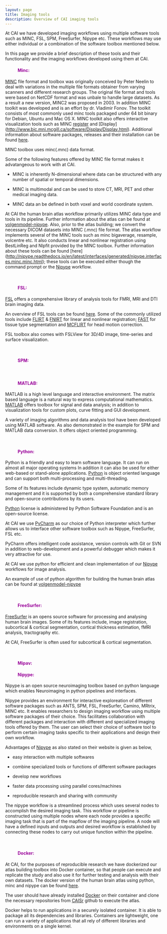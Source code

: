 ```yaml
---
layout: page
title: Imaging tools  
description: Overview of CAI imaging tools
---
```


At CAI we have developed imaging workflows using multiple software tools such as MINC, FSL, SPM, FreeSurfer, Nipype etc.
These workflows may use either individual or a combination of the software toolbox mentioned below. 

In this page we provide a brief description of these tools and their functionality and the imaging workflows developed using them at CAI.

<dl>
<dd> <h4 style="color:#990099;"> Minc: </h4> </dd>
</dl>

[MINC](http://www.bic.mni.mcgill.ca/ServicesSoftware/MINC) file format and toolbox was originally conceived by
Peter Neelin to deal with variations in the multiple file formats obtainer from varying scanners and different research groups.
The original file format and tools were based on NetCDF format and was unbale to handle large datasets. As a result a new version,
MINC2 was proposed in 2003. In addition MINC toolkit was developed and is an effort by dr. Vladimir Fonov. The toolkit consists of 
most commonly used minc tools packaged under 64 bit binary for Debian, Ubuntu and Mac OS X. MINC toolkit also offers interactive
visualization tools such as MINC [register](http://www.bic.mni.mcgill.ca/software/register/register.html) and [Display]
(http://www.bic.mni.mcgill.ca/software/Display/Display.html). Additional information about software packages, releases and their 
installation can be found [here](http://bic-mni.github.io/#notes-about-versions). 
    
MINC toolbox uses minc(.mnc) data format.
    
Some of the following features offered by MINC file format makes it advatangeous to work with at CAI.

* MINC is inherently N-dimensional where data can be structured with any number of spatial or temporal dimensions.

* MINC is multimodal and can be used to store CT, MRI, PET and other medical imaging data.

* MINC data an be defined in both voxel and world coordinate system.

At CAI the human brain atlas workflow primarily utilizes MINC data type and tools in its pipeline. Further information about the 
atlas can be found at [volgenmodel-nipype](https://github.com/CAIsr/volgenmodel-nipype). Also, prior to the atlas building; 
we convert the necessary DICOM datasets into MINC (.mnc) file format. The atlas workflow implements several of the MINC tools
such as minc bigaverage, resample, volcentre etc. It also conducts linear and nonlinear registration using BestLinReg and Nlpfit
provided by the MINC toolbox. Further information about these tools can be found [here]
(http://nipype.readthedocs.io/en/latest/interfaces/generated/nipype.interfaces.minc.minc.html); these tools can be executed 
either though the command prompt or the [Nipype](http://nipype.readthedocs.io/en/latest/) workflow.
    
<dl>
<dd> <br> </dd>
</dl>

<dl>
<dd> <h4 style="color:#990099;"> FSL: </h4> </dd>
</dl>

[FSL](http://fsl.fmrib.ox.ac.uk/fsl/fslwiki/) offers a comprehensive library of analysis tools for FMRI, MRI and DTI brain
imaging data.
   
An overview of FSL tools can be found [here](http://fsl.fmrib.ox.ac.uk/fsl/fslwiki/FslOverview). Some of the commonly utilized
tools include [FLIRT](http://fsl.fmrib.ox.ac.uk/fsl/fslwiki/FLIRT) & [FNIRT](http://fsl.fmrib.ox.ac.uk/fsl/fslwiki/FNIRT) for linear
and nonlinear registration; [FAST](http://fsl.fmrib.ox.ac.uk/fsl/fslwiki/FAST) for tissue type segmentation and [MCFLIRT](http://fsl.fmrib.ox.ac.uk/fsl/fslwiki/MCFLIRT) for head motion correction.
  
FSL toolbox also comes with FSLView for 3D/4D image, time-series and surface visualization.
   
<dl>
<dd> <br> </dd>
</dl>  

<dl>
<dd> <h4 style="color:#990099;"> SPM: </h4> </dd>
</dl>

<dl>
<dd> <br> </dd>
</dl>

<dl>
<dd> <h4 style="color:#990099;"> MATLAB: </h4> </dd>
</dl>
   
MATLAB is a high level language and interactive environment. The matrix based language is a natural way to express computational
mathematics. [MATLAB](https://au.mathworks.com/products/matlab/features.html#matlab_is_designed_for_engineers_and_scientists)
offers toolbox for signal and data analysis; in addition to visualization tools for custom plots, curve fitting and GUI development.
   
A variety of imaging algorithms and data analysis tool have been developed using MATLAB software. As also 
demonstrated in the example for SPM and MATLAB data conversion. It offers object oriented programming.
  
<dl>
<dd> <br> </dd>
</dl>

<dl>
<dd> <h4 style="color:#990099;"> Python: </h4> </dd>
</dl>
   
Python is a friendly and easy to learn software language. It can run on almost all major operating systems
In addition it can also be used for either web-based or stand-alone applications. [Python](https://ww.python.org/)
is object oriented language and can support both multi-processing and multi-threading.
   
Some of its features include dynamic type system, automatic memory management and it is supported by both a comprehensive
standard library and open-source contributions by its users.
   
[Python](https://ww.python.org/) license is administered by Python Software Foundation and is an open-source license.
   
At CAI we use [PyCharm](https://www.jetbrains.com/pycharm/) as our choice of Python interpreter which further allows us to interface
other software toolbox such as Nipype, FreeSurfer, FSL etc.
   
PyCharm offers intelligent code assistance, version controls with Git or SVN in addition to web-development and a powerful debugger
which makes it very attractive for use. 
   
At CAI we use python for efficient and clean implementation of our [Nipype](http://nipype.readthedocs.io/en/latest/) workflows for
image analysis.
   
An example of use of python algorithm for building the human brain atlas can be found at [volgenmodel-nipype](https://github.com/CAIsr/volgenmodel-nipype)
   
<dl>
<dd> <br> </dd>
</dl> 

<dl>
<dd> <h4 style="color:#990099;"> FreeSurfer: </h4> </dd>
</dl>
   
[FreeSurfer](http://freesurfer.net/) is an opens source software for processing and analysing human brain images. 
Some of its features include, image registration, subcortical & cortical segmentation, cortical thickness estimation, fMRI analysis,
tractography etc.
  
At CAI, FreeSurfer is often used for subcortical & cortical segmentation.
   
<dl>
<dd> <br> </dd>
</dl>

<dl>
<dd> <h4 style="color:#990099;"> Mipav: </h4> </dd>
</dl>
   
<dl>
<dd> <h4 style="color:#990099;"> Nipype: </h4> </dd>
</dl>
   
Nipype is an open source neuroimaging toolbox based on python language which enables Neuroimaging
in python pipelines and interfaces. 
  
Nipype provides an environment for interactive exploreation of different software packages such as 
ANTS, SPM, FSL, FreeSurfer, Camino, MRtrix, MINC etc. It enables researchers to design imaging workflow 
using multiple software packages of their choice. This facilitates collaboration with different packages
and interaction with different and specialized imaging tools offered by them. The user can select their
choice of software tool to perform certain imaging tasks specific to their applications and design their 
own workflow. 
   
Advantages of [Nipype](http://nipy.org/nipype/0.10.0/) as also stated on their website is given as below,

* easy interaction with multiple softwares 

* combine specialized tools or functions of different software packages
  
* develop new workflows
  
* faster data processing using parallel cores/machines
  
* reproducible research and sharing with community
  
The nipype workflow is a streamlined process which uses several nodes to accomplish the desired 
imaging task. This workflow or pipeline is constructed using multiple nodes where each node provides a 
specific imaging task that is part of the mapflow of the imaging pipeline. A node will have a defined
inputs and outputs and desired workflow is established by connecting these nodes to carry out unique 
function within the pipeline.
  
<dl>
<dd> <br> </dd>
</dl> 

<dl>
<dd> <h4 style="color:#990099;"> Docker: </h4> </dd>
</dl>
   
At CAI, for the purposes of reproducible research we have dockerized our atlas building toolbox into
Docker container, so that people can execute and replicate the study and also use it for further 
testing and analysis with their own datasets. The docker version of the human brain atlas using python,
minc and nipype can be found [here](https://github.com/CAIsr/volgenmodel-nipype).
  
The user should have already installed [Docker](https://docs.docker.com/) on their container and clone the necessary repositories
from [CAISr](https://github.com/CAIsr/volgenmodel-nipype) github to execute the atlas.
  
Docker helps to run applications in a securely isolated container. It is able to package all its
dependencies and libraries. Containers are lightweight, one can run a variety of applications 
that all rely of different libraries and environments on a single kernel. 




